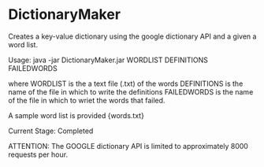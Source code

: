 DictionaryMaker
===============

Creates a key-value dictionary using the google dictionary API and a given a word list.

Usage: java -jar DictionaryMaker.jar WORDLIST DEFINITIONS FAILEDWORDS

where 	WORDLIST is the a text file (.txt) of the words
	DEFINITIONS is the name of the file in which to write the definitions
	FAILEDWORDS is the name of the file in which to wriet the words that failed.

A sample word list is provided {words.txt}

Current Stage: Completed

ATTENTION: The GOOGLE dictionary API is limited to approximately 8000 requests
per hour.
